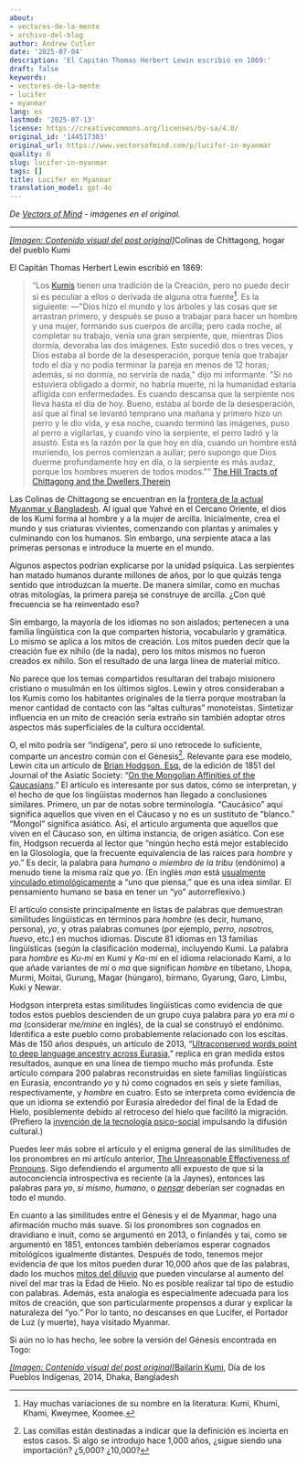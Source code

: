 ```yaml
---
about:
- vectores-de-la-mente
- archivo-del-blog
author: Andrew Cutler
date: '2025-07-04'
description: 'El Capitán Thomas Herbert Lewin escribió en 1869:'
draft: false
keywords:
- vectores-de-la-mente
- lucifer
- myanmar
lang: es
lastmod: '2025-07-13'
license: https://creativecommons.org/licenses/by-sa/4.0/
original_id: '144517303'
original_url: https://www.vectorsofmind.com/p/lucifer-in-myanmar
quality: 6
slug: lucifer-in-myanmar
tags: []
title: Lucifer en Myanmar
translation_model: gpt-4o
---
```


*De [Vectors of Mind](https://www.vectorsofmind.com/p/lucifer-in-myanmar) - imágenes en el original.*

---

[*[Imagen: Contenido visual del post original]*](https://substackcdn.com/image/fetch/$s_!8LHe!,f_auto,q_auto:good,fl_progressive:steep/https%3A%2F%2Fsubstack-post-media.s3.amazonaws.com%2Fpublic%2Fimages%2F2409a707-ece0-4a2a-b2a7-1ae303517fee_3264x1958.jpeg)Colinas de Chittagong, hogar del pueblo Kumi

El Capitán Thomas Herbert Lewin escribió en 1869:

> “Los [Kumis](https://en.wikipedia.org/wiki/Khumi_people) tienen una tradición de la Creación, pero no puedo decir si es peculiar a ellos o derivada de alguna otra fuente[^1]. Es la siguiente: —"Dios hizo el mundo y los árboles y las cosas que se arrastran primero, y después se puso a trabajar para hacer un hombre y una mujer, formando sus cuerpos de arcilla; pero cada noche, al completar su trabajo, venía una gran serpiente, que, mientras Dios dormía, devoraba las dos imágenes. Esto sucedió dos o tres veces, y Dios estaba al borde de la desesperación, porque tenía que trabajar todo el día y no podía terminar la pareja en menos de 12 horas; además, si no dormía, no serviría de nada," dijo mi informante. "Si no estuviera obligado a dormir, no habría muerte, ni la humanidad estaría afligida con enfermedades. Es cuando descansa que la serpiente nos lleva hasta el día de hoy. Bueno, estaba al borde de la desesperación, así que al final se levantó temprano una mañana y primero hizo un perro y le dio vida, y esa noche, cuando terminó las imágenes, puso al perro a vigilarlas, y cuando vino la serpiente, el perro ladró y la asustó. Esta es la razón por la que hoy en día, cuando un hombre está muriendo, los perros comienzan a aullar; pero supongo que Dios duerme profundamente hoy en día, o la serpiente es más audaz, porque los hombres mueren de todos modos."” [The Hill Tracts of Chittagong and the Dwellers Therein](https://ia801307.us.archive.org/31/items/cu31924023625936/cu31924023625936.pdf)

Las Colinas de Chittagong se encuentran en la [frontera de la actual Myanmar y Bangladesh](https://www.google.com/maps/place/Chittagong+Hill+Tracts/@22.4671093,90.8757945,8z/data=!3m1!4b1!4m6!3m5!1s0x3752b28e0a33e231:0x80794600bd8d2efe!8m2!3d22.5092405!4d92.2236667!16zL20vMDF6angw?entry=ttu). Al igual que Yahvé en el Cercano Oriente, el dios de los Kumi forma al hombre y a la mujer de arcilla. Inicialmente, crea el mundo y sus criaturas vivientes, comenzando con plantas y animales y culminando con los humanos. Sin embargo, una serpiente ataca a las primeras personas e introduce la muerte en el mundo.

Algunos aspectos podrían explicarse por la unidad psíquica. Las serpientes han matado humanos durante millones de años, por lo que quizás tenga sentido que introduzcan la muerte. De manera similar, como en muchas otras mitologías, la primera pareja se construye de arcilla. ¿Con qué frecuencia se ha reinventado eso?

Sin embargo, la mayoría de los idiomas no son aislados; pertenecen a una familia lingüística con la que comparten historia, vocabulario y gramática. Lo mismo se aplica a los mitos de creación. Los mitos pueden decir que la creación fue ex nihilo (de la nada), pero los mitos mismos no fueron creados ex nihilo. Son el resultado de una larga línea de material mítico.

No parece que los temas compartidos resultaran del trabajo misionero cristiano o musulmán en los últimos siglos. Lewin y otros consideraban a los Kumis como los habitantes originales de la tierra porque mostraban la menor cantidad de contacto con las “altas culturas” monoteístas. Sintetizar influencia en un mito de creación sería extraño sin también adoptar otros aspectos más superficiales de la cultura occidental.

O, el mito podría ser “indígena”, pero si uno retrocede lo suficiente, comparte un ancestro común con el Génesis[^2]. Relevante para ese modelo, Lewin cita un artículo de [Brian Hodgson, Esq.](https://en.wikipedia.org/wiki/Brian_Houghton_Hodgson) de la edición de 1851 del Journal of the Asiatic Society: “[On the Mongolian Affinities of the Caucasians](https://www.biodiversitylibrary.org/item/124456#page/46/mode/1up).” El artículo es interesante por sus datos, cómo se interpretan, y el hecho de que los lingüistas modernos han llegado a conclusiones similares. Primero, un par de notas sobre terminología. “Caucásico” aquí significa aquellos que viven en el Cáucaso y no es un sustituto de “blanco.” “Mongol” significa asiático. Así, el artículo argumenta que aquellos que viven en el Cáucaso son, en última instancia, de origen asiático. Con ese fin, Hodgson recuerda al lector que “ningún hecho está mejor establecido en la Glosología, que la frecuente equivalencia de las raíces para _hombre_ y _yo_.” Es decir, la palabra para _humano_ o _miembro de la tribu_ (endónimo) a menudo tiene la misma raíz que _yo_. (En inglés _man_ está [usualmente vinculado etimológicamente](https://www.etymonline.com/word/man#etymonline_v_6766) a “uno que piensa,” que es una idea similar. El pensamiento humano se basa en tener un “yo” autorreflexivo.)

El artículo consiste principalmente en listas de palabras que demuestran similitudes lingüísticas en términos para _hombre_ (es decir, humano, persona), _yo_, y otras palabras comunes (por ejemplo, _perro, nosotros, huevo_, etc.) en muchos idiomas. Discute 81 idiomas en 13 familias lingüísticas (según la clasificación moderna), incluyendo Kumi. La palabra para _hombre_ es _Ku-mi_ en Kumi y _Ka-mi_ en el idioma relacionado Kami, a lo que añade variantes de _mi_ o _ma_ que significan _hombre_ en tibetano, Lhopa, Murmi, Moitai, Gurung, Magar (húngaro), birmano, Gyarung, Garo, Limbu, Kuki y Newar.

Hodgson interpreta estas similitudes lingüísticas como evidencia de que todos estos pueblos descienden de un grupo cuya palabra para _yo_ era _mi_ o _ma_ (considerar _me/mine_ en inglés), de la cual se construyó el endónimo. Identifica a este pueblo como probablemente relacionado con los escitas. Más de 150 años después, un artículo de 2013, “[Ultraconserved words point to deep language ancestry across Eurasia](https://www.pnas.org/doi/full/10.1073/pnas.1218726110),” replica en gran medida estos resultados, aunque en una línea de tiempo mucho más profunda. Este artículo compara 200 palabras reconstruidas en siete familias lingüísticas en Eurasia, encontrando _yo_ y _tú_ como cognados en seis y siete familias, respectivamente, y _hombre_ en cuatro. Esto se interpreta como evidencia de que un idioma se extendió por Eurasia alrededor del final de la Edad de Hielo, posiblemente debido al retroceso del hielo que facilitó la migración. (Prefiero la [invención de la tecnología psico-social](https://www.vectorsofmind.com/p/the-snake-cult-of-consciousness) impulsando la difusión cultural.)

Puedes leer más sobre el artículo y el enigma general de las similitudes de los pronombres en mi artículo anterior, [The Unreasonable Effectiveness of Pronouns](https://www.vectorsofmind.com/p/the-unreasonable-effectiveness-of). Sigo defendiendo el argumento allí expuesto de que si la autoconciencia introspectiva es reciente (a la Jaynes), entonces las palabras para _yo_, _sí mismo_, _humano_, o _[pensar](https://www.vectorsofmind.com/p/evidence-for-global-cultural-diffusion)_ deberían ser cognadas en todo el mundo.

En cuanto a las similitudes entre el Génesis y el de Myanmar, hago una afirmación mucho más suave. Si los pronombres son cognados en dravidiano e inuit, como se argumentó en 2013, o finlandés y tai, como se argumentó en 1851, entonces también deberíamos esperar cognados mitológicos igualmente distantes. Después de todo, tenemos mejor evidencia de que los mitos pueden durar 10,000 años que de las palabras, dado los muchos [mitos del diluvio](https://www.theatlantic.com/science/archive/2022/10/indigenous-aboriginal-ice-age-stories-true/671681/) que pueden vincularse al aumento del nivel del mar tras la Edad de Hielo. No es posible realizar tal tipo de estudio con palabras. Además, esta analogía es especialmente adecuada para los mitos de creación, que son particularmente propensos a durar y explicar la naturaleza del “yo.” Por lo tanto, no descanses en que Lucifer, el Portador de Luz (y muerte), haya visitado Myanmar.

Si aún no lo has hecho, lee sobre la versión del Génesis encontrada en Togo:

[*[Imagen: Contenido visual del post original]*](https://substackcdn.com/image/fetch/$s_!4bbq!,f_auto,q_auto:good,fl_progressive:steep/https%3A%2F%2Fsubstack-post-media.s3.amazonaws.com%2Fpublic%2Fimages%2F04a45d5e-e105-4815-93ec-8d75ab994e7e_800x1067.jpeg)[Bailarín Kumi](https://commons.wikimedia.org/wiki/File:Khumi_Dancer,_Indigenous_People%27s_Day,_2014,_Dhaka,_Bangladesh_%C2%A9_Biplob_Rahman-1.jpg), Día de los Pueblos Indígenas, 2014, Dhaka, Bangladesh

[^1]: Hay muchas variaciones de su nombre en la literatura: Kumi, Khumi, Khami, Kweymee, Koomee.

[^2]: Las comillas están destinadas a indicar que la definición es incierta en estos casos. Si algo se introdujo hace 1,000 años, ¿sigue siendo una importación? ¿5,000? ¿10,000?